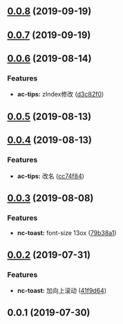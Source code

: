 <a name="0.0.8"></a>
## [0.0.8](https://github.com/tinper-bee/ac-tips/compare/v0.0.7...v0.0.8) (2019-09-19)



<a name="0.0.7"></a>
## [0.0.7](https://github.com/tinper-bee/ac-tips/compare/v0.0.6...v0.0.7) (2019-09-19)



<a name="0.0.6"></a>
## [0.0.6](https://github.com/tinper-bee/ac-tips/compare/v0.0.5...v0.0.6) (2019-08-14)


### Features

* **ac-tips:** zIndex修改 ([d3c82f0](https://github.com/tinper-bee/ac-tips/commit/d3c82f0))



<a name="0.0.5"></a>
## [0.0.5](https://github.com/tinper-bee/ac-tips/compare/v0.0.4...v0.0.5) (2019-08-13)



<a name="0.0.4"></a>
## [0.0.4](https://github.com/tinper-bee/ac-tips/compare/v0.0.3...v0.0.4) (2019-08-13)


### Features

* **ac-tips:** 改名 ([cc74f84](https://github.com/tinper-bee/ac-tips/commit/cc74f84))



<a name="0.0.3"></a>
## [0.0.3](https://github.com/tinper-bee/ac-tips/compare/v0.0.2...v0.0.3) (2019-08-08)


### Features

* **nc-toast:** font-size 13ox ([79b38a1](https://github.com/tinper-bee/ac-tips/commit/79b38a1))



<a name="0.0.2"></a>
## [0.0.2](https://github.com/tinper-bee/ac-tips/compare/v0.0.1...v0.0.2) (2019-07-31)


### Features

* **nc-toast:** 加向上滚动 ([41f9d64](https://github.com/tinper-bee/ac-tips/commit/41f9d64))



<a name="0.0.1"></a>
## 0.0.1 (2019-07-30)



